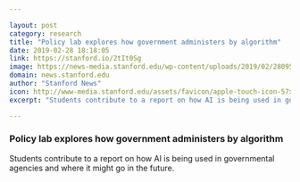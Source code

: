 ```yaml
---

layout: post
category: research
title: "Policy lab explores how government administers by algorithm"
date: 2019-02-28 18:18:05
link: https://stanford.io/2tIt0Sg
image: https://news-media.stanford.edu/wp-content/uploads/2019/02/28095242/policyLab_getty.jpg
domain: news.stanford.edu
author: "Stanford News"
icon: http://www-media.stanford.edu/assets/favicon/apple-touch-icon-57x57.png
excerpt: "Students contribute to a report on how AI is being used in governmental agencies and where it might go in the future."

---
```


### Policy lab explores how government administers by algorithm

Students contribute to a report on how AI is being used in governmental agencies and where it might go in the future.